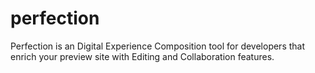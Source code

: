 # perfection
Perfection is an Digital Experience Composition tool for developers that enrich your preview site with Editing and Collaboration features.
